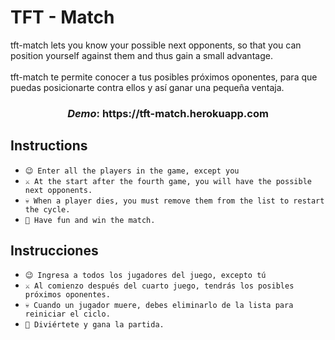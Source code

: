 # TFT - Match 
 
<a>tft-match lets you know your possible next opponents, so that you can position yourself against them and thus gain a small advantage.</a>
<br><br>
<a>tft-match te permite conocer a tus posibles próximos oponentes, para que puedas posicionarte contra ellos y así ganar una pequeña ventaja.</a>

<h3 align="center"><i>Demo</i>: https://tft-match.herokuapp.com</h3>

## Instructions

* <a>`😉 Enter all the players in the game, except you`</a>
* <a>`⚔️ At the start after the fourth game, you will have the possible next opponents.`</a>
* <a>`💀 When a player dies, you must remove them from the list to restart the cycle.`</a>
* <a>`👊 Have fun and win the match.`</a>

## Instrucciones

* <a>`😉 Ingresa a todos los jugadores del juego, excepto tú`</a>
* <a>`⚔️ Al comienzo después del cuarto juego, tendrás los posibles próximos oponentes.`</a>
* <a>`💀 Cuando un jugador muere, debes eliminarlo de la lista para reiniciar el ciclo.`</a>
* <a>`👊 Diviértete y gana la partida.`</a>